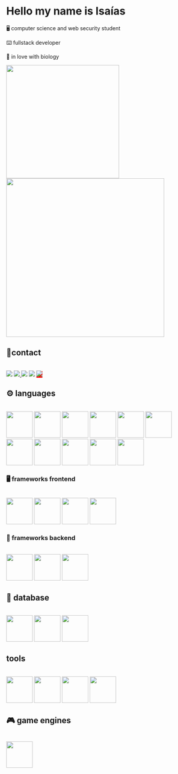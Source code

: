 <div >
<h1>Hello my name is Isaías</h1>

<p> 🖥️ computer science and web security student</p>
 <p>⌨️ fullstack developer</p>
<p> 🌱 in love with biology</p>
</div>
<div  >
<img width="300px" src="https://github-readme-stats.vercel.app/api/top-langs/?username=isaias-silva&show_icons=true&title_color=fff&icon_color=79ff97&text_color=9f9f9f&bg_color=151515&layout=donut">
 
  <img width="420px" src="https://github-readme-stats.vercel.app/api?username=isaias-silva&show_icons=true&title_color=fff&icon_color=79ff97&text_color=9f9f9f&bg_color=151515">
</div>
<div >
 
 ## 📲contact
 <br>
  <a href="mailto:isaiasgarraeluta@gmail.com?" target="_blank"> <img src="https://img.shields.io/badge/Gmail-D14836?style=for-the-badge&logo=gmail&logoColor=white"/></a> 
  <a href="https://www.linkedin.com/in/isa%C3%ADas-santos-b8b2181a3/" target="_blank">
  <img src="https://img.shields.io/badge/LinkedIn-0077B5?style=for-the-badge&logo=linkedin&logoColor=white"/>
  </a>
  <a href="https://www.instagram.com/isaias.sanntoss/" target="_blank"><img src="https://img.shields.io/badge/Instagram-E4405F?style=for-the-badge&logo=instagram&logoColor=white"/></a>
   <a href="https://twitter.com/IsaasSa00147683" target="_blank"><img src="https://img.shields.io/badge/Twitter-1DA1F2?style=for-the-badge&logo=twitter&logoColor=white"/></a>
 <a href="https://zackblack.vercel.app/" style="background:red" target="_blank">
 <img src="https://img.shields.io/badge/website-000000?style=for-the-badge&logo=About.me&logoColor=white"/>
 </a>
</div>

 <div >
  
  ## ⚙️ languages
  <br>
 <img src="https://cdn.jsdelivr.net/gh/devicons/devicon/icons/html5/html5-original.svg" width="70px"/>
<img src="https://cdn.jsdelivr.net/gh/devicons/devicon/icons/css3/css3-original.svg" width="70px" />
<img src="https://cdn.jsdelivr.net/gh/devicons/devicon/icons/javascript/javascript-original.svg" width="70px" />
<img src="https://cdn.jsdelivr.net/gh/devicons/devicon/icons/typescript/typescript-original.svg" width="70px" />
   <img src="https://cdn.jsdelivr.net/gh/devicons/devicon/icons/java/java-original-wordmark.svg" width="70px">
 <img src="https://cdn.jsdelivr.net/gh/devicons/devicon/icons/python/python-original.svg"  width="70px"/>
 <img src="https://miqh.gallerycdn.vsassets.io/extensions/miqh/vscode-language-rust/0.14.0/1536151476041/Microsoft.VisualStudio.Services.Icons.Default" width="70px"/>
 <img src="https://cdn.jsdelivr.net/gh/devicons/devicon/icons/c/c-plain.svg" width="70px" />   
<img src="https://cdn.jsdelivr.net/gh/devicons/devicon/icons/cplusplus/cplusplus-original.svg" width="70px"/>
<img src="https://cdn.jsdelivr.net/gh/devicons/devicon/icons/bash/bash-original.svg" width="70px"/>
<img src="https://cdn.iconscout.com/icon/free/png-512/prolog-458170.png?w=256&f=avif" width="70px"/>
</div>
<div >

 ### 🖥 frameworks frontend
<br>
<img src="https://cdn.jsdelivr.net/gh/devicons/devicon/icons/react/react-original.svg" width="70px"/>
  <img src="https://d2nir1j4sou8ez.cloudfront.net/wp-content/uploads/2021/12/nextjs-boilerplate-logo.png" width="70px" />

<img src="https://cdn.jsdelivr.net/gh/devicons/devicon/icons/vuejs/vuejs-original.svg" width="70px" />
 <img src="https://cdn.jsdelivr.net/gh/devicons/devicon/icons/bootstrap/bootstrap-original.svg" width="70px" />

</div>
<div>

 ### 🔋 frameworks backend

<br>
 <img src="https://cdn.jsdelivr.net/gh/devicons/devicon/icons/socketio/socketio-original.svg" width="70px" />
<img src="https://cdn.jsdelivr.net/gh/devicons/devicon/icons/express/express-original.svg" width="70px" />
<img src="https://cdn.jsdelivr.net/gh/devicons/devicon/icons/nestjs/nestjs-plain.svg" width="70px" />

 </div>
 <div >
 
  ## 🎲 database

 <br>
  <img src="https://cdn.jsdelivr.net/gh/devicons/devicon/icons/mongodb/mongodb-plain-wordmark.svg" width="70px"/>
<img src="https://cdn.jsdelivr.net/gh/devicons/devicon/icons/mysql/mysql-original-wordmark.svg" width="70px" />
<img src="https://cdn.jsdelivr.net/gh/devicons/devicon/icons/sqlite/sqlite-original.svg" width="70px"/>

 </div>
 <div >
 
  ## tools
 
  <br>
  <img src="https://cdn.jsdelivr.net/gh/devicons/devicon/icons/redis/redis-original.svg" width="70px" />
<img src="https://images.ctfassets.net/o7xu9whrs0u9/6qR4PTwCTfgl0tjfrz0lpy/819fecae70412dacb9b960b98f5fae3b/RabbitMQ-LOGO.png" width="70px" />
  <img src="https://cdn.jsdelivr.net/gh/devicons/devicon/icons/docker/docker-original-wordmark.svg" width="70px" />
<img src="https://www.linuxnaweb.com/images/post/2018/logo-docker-compose.png" width="70px" />
 </div>
 <div >

  ## 🎮 game engines
<br>
  <img src="https://cdn.jsdelivr.net/gh/devicons/devicon/icons/godot/godot-original.svg" width="70px"/>

</div>







